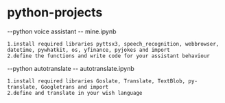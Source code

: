 # python-projects

--python voice assistant -- mine.ipynb
 
 	1.install required libraries pyttsx3, speech_recognition, webbrowser, datetime, pywhatkit, os, yfinance, pyjokes and import
 	2.define the functions and write code for your assistant behaviour


--python autotranslate  -- autotranslate.ipynb

 	1.install required libraries Goslate, Translate, TextBlob, py-translate, Googletrans and import
   	2.define and translate in your wish language

